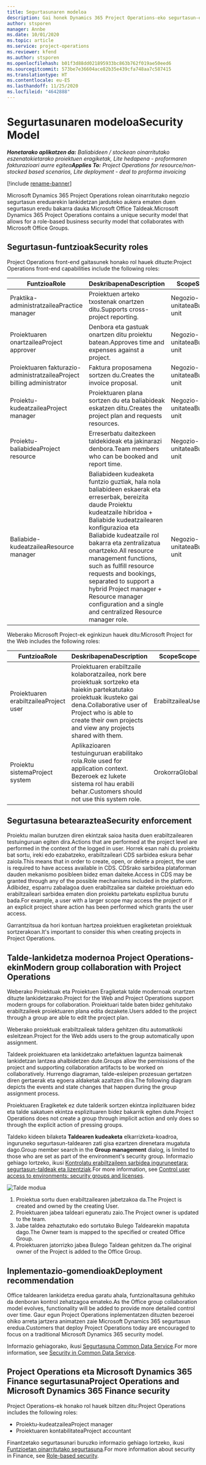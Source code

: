 ```yaml
---
title: Segurtasunaren modeloa
description: Gai honek Dynamics 365 Project Operations-eko segurtasun-ereduei buruzko informazioa eskaintzen du.
author: stsporen
manager: Annbe
ms.date: 10/01/2020
ms.topic: article
ms.service: project-operations
ms.reviewer: kfend
ms.author: stsporen
ms.openlocfilehash: b01f3d88dd021895933bc863b762f019ae50eed6
ms.sourcegitcommit: 573be7e36604ace82b35e439cfa748aa7c587415
ms.translationtype: HT
ms.contentlocale: eu-ES
ms.lasthandoff: 11/25/2020
ms.locfileid: "4642888"
---
```

# <a name="security-model"></a><span data-ttu-id="e6427-103">Segurtasunaren modeloa</span><span class="sxs-lookup"><span data-stu-id="e6427-103">Security Model</span></span>

<span data-ttu-id="e6427-104">_**Honetarako aplikatzen da:** Baliabideen / stockean oinarritutako eszenatokietarako proiektuen eragiketak, Lite hedapena - proformaren fakturazioari aurre egitea_</span><span class="sxs-lookup"><span data-stu-id="e6427-104">_**Applies To:** Project Operations for resource/non-stocked based scenarios, Lite deployment - deal to proforma invoicing_</span></span>

[!include [rename-banner](~/includes/cc-data-platform-banner.md)]

<span data-ttu-id="e6427-105">Microsoft Dynamics 365 Project Operations rolean oinarritutako negozio segurtasun ereduarekin lankidetzan jarduteko aukera ematen duen segurtasun eredu bakarra dauka Microsoft Office Taldeak.</span><span class="sxs-lookup"><span data-stu-id="e6427-105">Microsoft Dynamics 365 Project Operations contains a unique security model that allows for a role-based business security model that collaborates with Microsoft Office Groups.</span></span> 


## <a name="security-roles"></a><span data-ttu-id="e6427-106">Segurtasun-funtzioak</span><span class="sxs-lookup"><span data-stu-id="e6427-106">Security roles</span></span>
<span data-ttu-id="e6427-107">Project Operations front-end gaitasunek honako rol hauek dituzte:</span><span class="sxs-lookup"><span data-stu-id="e6427-107">Project Operations front-end capabilities include the following roles:</span></span>

| <span data-ttu-id="e6427-108">Funtzioa</span><span class="sxs-lookup"><span data-stu-id="e6427-108">Role</span></span>                          | <span data-ttu-id="e6427-109">Deskribapena</span><span class="sxs-lookup"><span data-stu-id="e6427-109">Description</span></span>                                                                                                                                                                 | <span data-ttu-id="e6427-110">Scope</span><span class="sxs-lookup"><span data-stu-id="e6427-110">Scope</span></span> |
|-------------------------------|-----------------------------------------------------------------------------------------------------------------------------------------------------------------------------|------|
| <span data-ttu-id="e6427-111">Praktika-administratzailea</span><span class="sxs-lookup"><span data-stu-id="e6427-111">Practice manager</span></span>              | <span data-ttu-id="e6427-112">Proiektuen arteko txostenak onartzen ditu.</span><span class="sxs-lookup"><span data-stu-id="e6427-112">Supports cross-project reporting.</span></span>                                                                                                            | <span data-ttu-id="e6427-113">Negozio-unitatea</span><span class="sxs-lookup"><span data-stu-id="e6427-113">Business unit</span></span>              |
| <span data-ttu-id="e6427-114">Proiektuaren onartzailea</span><span class="sxs-lookup"><span data-stu-id="e6427-114">Project approver</span></span>              | <span data-ttu-id="e6427-115">Denbora eta gastuak onartzen ditu proiektu batean.</span><span class="sxs-lookup"><span data-stu-id="e6427-115">Approves time and expenses against a project.</span></span>                                                                                                                              | <span data-ttu-id="e6427-116">Negozio-unitatea</span><span class="sxs-lookup"><span data-stu-id="e6427-116">Business unit</span></span> |
| <span data-ttu-id="e6427-117">Proiektuaren fakturazio-administratzailea</span><span class="sxs-lookup"><span data-stu-id="e6427-117">Project billing administrator</span></span> | <span data-ttu-id="e6427-118">Faktura proposamena sortzen du.</span><span class="sxs-lookup"><span data-stu-id="e6427-118">Creates the invoice proposal.</span></span>                                                                                                                                                 | <span data-ttu-id="e6427-119">Negozio-unitatea</span><span class="sxs-lookup"><span data-stu-id="e6427-119">Business unit</span></span> |
| <span data-ttu-id="e6427-120">Proiektu-kudeatzailea</span><span class="sxs-lookup"><span data-stu-id="e6427-120">Project manager</span></span>               | <span data-ttu-id="e6427-121">Proiektuaren plana sortzen du eta baliabideak eskatzen ditu.</span><span class="sxs-lookup"><span data-stu-id="e6427-121">Creates the project plan and requests resources.</span></span>                                                                                                                              | <span data-ttu-id="e6427-122">Negozio-unitatea</span><span class="sxs-lookup"><span data-stu-id="e6427-122">Business unit</span></span> |
| <span data-ttu-id="e6427-123">Proiektu-baliabidea</span><span class="sxs-lookup"><span data-stu-id="e6427-123">Project resource</span></span>              | <span data-ttu-id="e6427-124">Erreserbatu daitezkeen taldekideak eta jakinarazi denbora.</span><span class="sxs-lookup"><span data-stu-id="e6427-124">Team members who can be booked and report time.</span></span>                                                                                                          | <span data-ttu-id="e6427-125">Negozio-unitatea</span><span class="sxs-lookup"><span data-stu-id="e6427-125">Business unit</span></span>|
| <span data-ttu-id="e6427-126">Baliabide-kudeatzailea</span><span class="sxs-lookup"><span data-stu-id="e6427-126">Resource manager</span></span>              | <span data-ttu-id="e6427-127">Baliabideen kudeaketa funtzio guztiak, hala nola baliabideen eskaerak eta erreserbak, bereizita daude Proiektu kudeatzaile hibridoa + Baliabide kudeatzailearen konfigurazioa eta Baliabide kudeatzaile rol bakarra eta zentralizatua onartzeko.</span><span class="sxs-lookup"><span data-stu-id="e6427-127">All resource management functions, such as fulfill resource requests and bookings, separated to support a hybrid Project manager + Resource manager configuration and a single and centralized Resource manager role.</span></span> | <span data-ttu-id="e6427-128">Negozio-unitatea</span><span class="sxs-lookup"><span data-stu-id="e6427-128">Business unit</span></span> |


<span data-ttu-id="e6427-129">Weberako Microsoft Project-ek eginkizun hauek ditu:</span><span class="sxs-lookup"><span data-stu-id="e6427-129">Microsoft Project for the Web includes the following roles:</span></span>

| <span data-ttu-id="e6427-130">Funtzioa</span><span class="sxs-lookup"><span data-stu-id="e6427-130">Role</span></span>           | <span data-ttu-id="e6427-131">Deskribapena</span><span class="sxs-lookup"><span data-stu-id="e6427-131">Description</span></span>                                                                                                        | <span data-ttu-id="e6427-132">Scope</span><span class="sxs-lookup"><span data-stu-id="e6427-132">Scope</span></span>  |
|----------------|--------------------------------------------------------------------------------------------------------------------|--------|
| <span data-ttu-id="e6427-133">Proiektuaren erabiltzailea</span><span class="sxs-lookup"><span data-stu-id="e6427-133">Project user</span></span>   | <span data-ttu-id="e6427-134">Proiektuaren erabiltzaile kolaboratzailea, nork bere proiektuak sortzeko eta haiekin partekatutako proiektuak ikusteko gai dena.</span><span class="sxs-lookup"><span data-stu-id="e6427-134">Collaborative user of Project   who is able to create their own projects and view any projects shared with   them.</span></span> | <span data-ttu-id="e6427-135">Erabiltzailea</span><span class="sxs-lookup"><span data-stu-id="e6427-135">User</span></span>   |
| <span data-ttu-id="e6427-136">Proiektu sistema</span><span class="sxs-lookup"><span data-stu-id="e6427-136">Project system</span></span> | <span data-ttu-id="e6427-137">Aplikazioaren testuinguruan erabilitako rola.</span><span class="sxs-lookup"><span data-stu-id="e6427-137">Role used for application   context.</span></span> <span data-ttu-id="e6427-138">Bezeroek ez lukete sistema rol hau erabili behar.</span><span class="sxs-lookup"><span data-stu-id="e6427-138">Customers should not use this system role.</span></span>                                    | <span data-ttu-id="e6427-139">Orokorra</span><span class="sxs-lookup"><span data-stu-id="e6427-139">Global</span></span> |

## <a name="security-enforcement"></a><span data-ttu-id="e6427-140">Segurtasuna betearaztea</span><span class="sxs-lookup"><span data-stu-id="e6427-140">Security enforcement</span></span>
<span data-ttu-id="e6427-141">Proiektu mailan burutzen diren ekintzak saioa hasita duen erabiltzailearen testuinguruan egiten dira.</span><span class="sxs-lookup"><span data-stu-id="e6427-141">Actions that are performed at the project level are performed in the context of the logged in user.</span></span> <span data-ttu-id="e6427-142">Horrek esan nahi du proiektu bat sortu, ireki edo ezabatzeko, erabiltzaileari CDS sarbidea eskura behar zaiola.</span><span class="sxs-lookup"><span data-stu-id="e6427-142">This means that in order to create, open, or delete a project, the user is required to have access available in CDS.</span></span> <span data-ttu-id="e6427-143">CDSrako sarbidea plataforman dauden mekanismo posibleen bidez eman daiteke.</span><span class="sxs-lookup"><span data-stu-id="e6427-143">Access in CDS may be granted through any of the possible mechanisms included in the platform.</span></span> <span data-ttu-id="e6427-144">Adibidez, esparru zabalagoa duen erabiltzailea sar daiteke proiektuan edo erabiltzaileari sarbidea ematen dion proiektu partekatu esplizitua burutu bada.</span><span class="sxs-lookup"><span data-stu-id="e6427-144">For example, a user with a larger scope may access the project or if an explicit project share action has been performed which grants the user access.</span></span>

<span data-ttu-id="e6427-145">Garrantzitsua da hori kontuan hartzea proiektuen eragiketetan proiektuak sortzerakoan.</span><span class="sxs-lookup"><span data-stu-id="e6427-145">It's important to consider this when creating projects in Project Operations.</span></span>

## <a name="modern-group-collaboration-with-project-operations"></a><span data-ttu-id="e6427-146">Talde-lankidetza modernoa Project Operations-ekin</span><span class="sxs-lookup"><span data-stu-id="e6427-146">Modern group collaboration with Project Operations</span></span>
<span data-ttu-id="e6427-147">Weberako Proiektuak eta Proiektuen Eragiketak talde modernoak onartzen dituzte lankidetzarako.</span><span class="sxs-lookup"><span data-stu-id="e6427-147">Project for the Web and Project Operations support modern groups for collaboration.</span></span> <span data-ttu-id="e6427-148">Proiektuari talde baten bidez gehitutako erabiltzaileek proiektuaren plana edita dezakete.</span><span class="sxs-lookup"><span data-stu-id="e6427-148">Users added to the project through a group are able to edit the project plan.</span></span>

<span data-ttu-id="e6427-149">Weberako proiektuak erabiltzaileak taldera gehitzen ditu automatikoki esleitzean.</span><span class="sxs-lookup"><span data-stu-id="e6427-149">Project for the Web adds users to the group automatically upon assignment.</span></span>

<span data-ttu-id="e6427-150">Taldeek proiektuaren eta lankidetzako artefaktuen laguntza baimenak lankidetzan lantzea ahalbidetzen dute.</span><span class="sxs-lookup"><span data-stu-id="e6427-150">Groups allow the permissions of the project and supporting collaboration artifacts to be worked on collaboratively.</span></span> <span data-ttu-id="e6427-151">Hurrengo diagraman, talde-esleipen prozesuan gertatzen diren gertaerak eta egoera aldaketak azaltzen dira.</span><span class="sxs-lookup"><span data-stu-id="e6427-151">The following diagram depicts the events and state changes that happen during the group assignment process.</span></span>

<span data-ttu-id="e6427-152">Proiektuaren Eragiketek ez dute talderik sortzen ekintza inplizituaren bidez eta talde sakatuen ekintza esplizituaren bidez bakarrik egiten dute.</span><span class="sxs-lookup"><span data-stu-id="e6427-152">Project Operations does not create a group through implicit action and only does so through the explicit action of pressing groups.</span></span>

<span data-ttu-id="e6427-153">Taldeko kideen bilaketa **Taldearen kudeaketa** elkarrizketa-koadroa, inguruneko segurtasun-taldearen zati gisa ezartzen direnetara mugatuta dago.</span><span class="sxs-lookup"><span data-stu-id="e6427-153">Group member search in the **Group management** dialog, is limited to those who are set as part of the environment's security group.</span></span> <span data-ttu-id="e6427-154">Informazio gehiago lortzeko, ikusi [Kontrolatu erabiltzaileen sarbidea inguruneetara: segurtasun-taldeak eta lizentziak](https://docs.microsoft.com/power-platform/admin/control-user-access).</span><span class="sxs-lookup"><span data-stu-id="e6427-154">For more information, see [Control user access to environments: security groups and licenses](https://docs.microsoft.com/power-platform/admin/control-user-access).</span></span>

![Talde modua](./media/groupsmode.png)

1. <span data-ttu-id="e6427-156">Proiektua sortu duen erabiltzailearen jabetzakoa da.</span><span class="sxs-lookup"><span data-stu-id="e6427-156">The Project is created and owned by the creating User.</span></span>
2. <span data-ttu-id="e6427-157">Proiektuaren jabea taldeari eguneratu zaio.</span><span class="sxs-lookup"><span data-stu-id="e6427-157">The Project owner is updated to the team.</span></span>
3. <span data-ttu-id="e6427-158">Jabe taldea zehaztutako edo sortutako Bulego Taldearekin mapatuta dago.</span><span class="sxs-lookup"><span data-stu-id="e6427-158">The Owner team is mapped to the specified or created Office Group.</span></span>
4. <span data-ttu-id="e6427-159">Proiektuaren jatorrizko jabea Bulego Taldean gehitzen da.</span><span class="sxs-lookup"><span data-stu-id="e6427-159">The original owner of the Project is added to the Office Group.</span></span>

## <a name="deployment-recommendation"></a><span data-ttu-id="e6427-160">Inplementazio-gomendioak</span><span class="sxs-lookup"><span data-stu-id="e6427-160">Deployment recommendation</span></span>
<span data-ttu-id="e6427-161">Office taldearen lankidetza eredua garatu ahala, funtzionaltasuna gehituko da denboran kontrol zehatzagoa emateko.</span><span class="sxs-lookup"><span data-stu-id="e6427-161">As the Office group collaboration model evolves, functionality will be added to provide more detailed control over time.</span></span> <span data-ttu-id="e6427-162">Gaur egun Project Operations inplementatzen dituzten bezeroei ohiko arreta jartzera animatzen zaie Microsoft Dynamics 365 segurtasun eredua.</span><span class="sxs-lookup"><span data-stu-id="e6427-162">Customers that deploy Project Operations today are encouraged to focus on a traditional Microsoft Dynamics 365 security model.</span></span>

<span data-ttu-id="e6427-163">Informazio gehiagorako, ikusi [Segurtasuna Common Data Service](https://docs.microsoft.com/power-platform/admin/wp-security).</span><span class="sxs-lookup"><span data-stu-id="e6427-163">For more information, see [Security in Common Data Service](https://docs.microsoft.com/power-platform/admin/wp-security).</span></span>

## <a name="project-operations-and-microsoft-dynamics-365-finance-security"></a><span data-ttu-id="e6427-164">Project Operations eta Microsoft Dynamics 365 Finance segurtasuna</span><span class="sxs-lookup"><span data-stu-id="e6427-164">Project Operations and Microsoft Dynamics 365 Finance security</span></span>
<span data-ttu-id="e6427-165">Project Operations-ek honako rol hauek biltzen ditu:</span><span class="sxs-lookup"><span data-stu-id="e6427-165">Project Operations includes the following roles:</span></span>

- <span data-ttu-id="e6427-166">Proiektu-kudeatzailea</span><span class="sxs-lookup"><span data-stu-id="e6427-166">Project manager</span></span>
- <span data-ttu-id="e6427-167">Proiektuaren kontabilitatea</span><span class="sxs-lookup"><span data-stu-id="e6427-167">Project accountant</span></span>

<span data-ttu-id="e6427-168">Finantzetako segurtasunari buruzko informazio gehiago lortzeko, ikusi [Funtzioetan oinarritutako segurtasuna](https://docs.microsoft.com/dynamics365/fin-ops-core/dev-itpro/sysadmin/role-based-security).</span><span class="sxs-lookup"><span data-stu-id="e6427-168">For more information about security in Finance, see [Role-based security](https://docs.microsoft.com/dynamics365/fin-ops-core/dev-itpro/sysadmin/role-based-security).</span></span>


